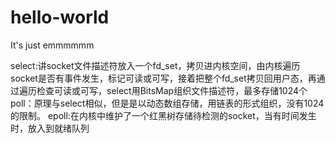 # hello-world
It's just emmmmmm

select:讲socket文件描述符放入一个fd_set，拷贝进内核空间，由内核遍历socket是否有事件发生，标记可读或可写，接着把整个fd_set拷贝回用户态，再通过遍历检查可读或可写，select用BitsMap组织文件描述符，最多存储1024个
poll：原理与select相似，但是是以动态数组存储，用链表的形式组织，没有1024的限制。
epoll:在内核中维护了一个红黑树存储待检测的socket，当有时间发生时，放入到就绪队列
